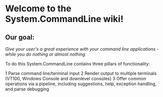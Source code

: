 # Welcome to the System.CommandLine wiki!

## Our goal: 

_Give your user's a great experience with your command line applications - while you do nothing or almost nothing_

To do this System.CommandLine contains three pillars of functionality: 

1 Parse command line/terminal input
2 Render output to multiple terminals (VT100, Windows Console and downlevel consoles)
3 Offer common operations via a pipeline, including suggestions, help, exception handling, and parse debugging

